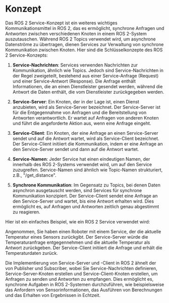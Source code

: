 # Konzept

Das ROS 2 Service-Konzept ist ein weiteres wichtiges Kommunikationsmittel in ROS 2, das es ermöglicht, synchrone Anfragen und Antworten zwischen verschiedenen Knoten in einem ROS 2-System auszutauschen. Während ROS 2 Topics verwendet wird, um asynchrone Datenströme zu übertragen, dienen Services zur Verwaltung von synchrone Kommunikation zwischen Knoten. Hier sind die Schlüsselkonzepte des ROS 2 Service-Konzepts:

1. **Service-Nachrichten**: Services verwenden Nachrichten zur Kommunikation, ähnlich wie Topics. Jedoch sind Service-Nachrichten in der Regel zweigeteilt, bestehend aus einer Service-Anfrage (Request) und einer Service-Antwort (Response). Die Anfrage enthält Informationen, die an einen Dienstleister gesendet werden, während die Antwort die Daten enthält, die vom Dienstleister zurückgegeben werden.

2. **Service-Server**: Ein Knoten, der in der Lage ist, einen Dienst anzubieten, wird als Service-Server bezeichnet. Der Service-Server ist für die Entgegennahme von Anfragen und die Bereitstellung von Antworten verantwortlich. Er wartet auf Anfragen von anderen Knoten und führt die angeforderte Aktion aus, wenn eine Anfrage eingeht.

3. **Service-Client**: Ein Knoten, der eine Anfrage an einen Service-Server sendet und auf die Antwort wartet, wird als Service-Client bezeichnet. Der Service-Client initiiert die Kommunikation, indem er eine Anfrage an den Service-Server sendet und dann auf die Antwort wartet.

4. **Service-Namen**: Jeder Service hat einen eindeutigen Namen, der innerhalb des ROS 2-Systems verwendet wird, um auf den Service zuzugreifen. Service-Namen sind ähnlich wie Topic-Namen strukturiert, z.B., "/get_distance".

5. **Synchrone Kommunikation**: Im Gegensatz zu Topics, bei denen Daten asynchron ausgetauscht werden, sind Services für synchrone Kommunikation konzipiert. Der Service-Client sendet eine Anfrage an den Service-Server und wartet, bis eine Antwort erhalten wird. Dies ermöglicht es, auf Anfragen und Antworten zeitlich genau abgestimmt zu reagieren.

Hier ist ein einfaches Beispiel, wie ein ROS 2 Service verwendet wird:

Angenommen, Sie haben einen Roboter mit einem Service, der die aktuelle Temperatur eines Sensors zurückgibt. Der Service-Server würde die Temperaturanfrage entgegennehmen und die aktuelle Temperatur als Antwort zurückgeben. Der Service-Client initiiert die Anfrage und erhält die Temperaturdaten zurück.

Die Implementierung von Service-Server und -Client in ROS 2 ähnelt der von Publisher und Subscriber, wobei Sie Service-Nachrichten definieren, Service-Server-Knoten erstellen und Service-Client-Knoten erstellen, um Anfragen zu senden und Antworten zu empfangen. Dies ermöglicht es, synchrone Aufgaben in ROS 2-Systemen durchzuführen, wie beispielsweise das Anfordern von Sensorinformationen, das Ausführen von Berechnungen und das Erhalten von Ergebnissen in Echtzeit.
